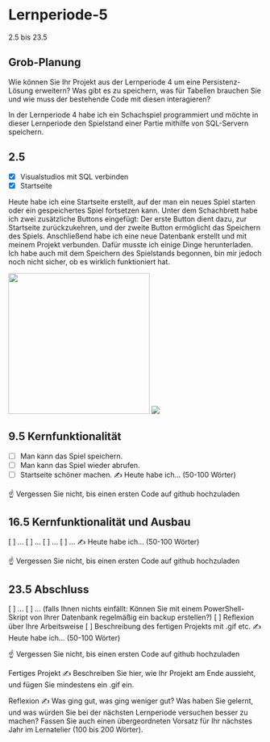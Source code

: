 # Lernperiode-5

2.5 bis 23.5

## Grob-Planung
Wie können Sie Ihr Projekt aus der Lernperiode 4 um eine Persistenz-Lösung erweitern? Was gibt es zu speichern, was für Tabellen brauchen Sie und wie muss der bestehende Code mit diesen interagieren?

In der Lernperiode 4 habe ich ein Schachspiel programmiert und möchte in dieser Lernperiode den Spielstand einer Partie mithilfe von SQL-Servern speichern.

## 2.5
- [x] Visualstudios mit SQL verbinden
- [x] Startseite
      
Heute habe ich eine Startseite erstellt, auf der man ein neues Spiel starten oder ein gespeichertes Spiel fortsetzen kann. Unter dem Schachbrett habe ich zwei zusätzliche Buttons eingefügt: Der erste Button dient dazu, zur Startseite zurückzukehren, und der zweite Button ermöglicht das Speichern des Spiels. Anschließend habe ich eine neue Datenbank erstellt und mit meinem Projekt verbunden. Dafür musste ich einige Dinge herunterladen. Ich habe auch mit dem Speichern des Spielstands begonnen, bin mir jedoch noch nicht sicher, ob es wirklich funktioniert hat.

      
<img src="https://github.com/user-attachments/assets/70cde90a-7f2b-4334-9ccd-d8d5da9ace44" width="280">
<img src="https://github.com/user-attachments/assets/cb2d779f-c38a-4130-b9e7-6cc572ce96f9" width="280">


## 9.5 Kernfunktionalität
- [ ] Man kann das Spiel speichern.
- [ ] Man kann das Spiel wieder abrufen.
- [ ] Startseite schöner machen. 
✍️ Heute habe ich... (50-100 Wörter)

☝️ Vergessen Sie nicht, bis einen ersten Code auf github hochzuladen

## 16.5 Kernfunktionalität und Ausbau
[ ] ...
[ ] ...
[ ] ...
[ ] ...
✍️ Heute habe ich... (50-100 Wörter)

☝️ Vergessen Sie nicht, bis einen ersten Code auf github hochzuladen

## 23.5 Abschluss
[ ] ...
[ ] ... (falls Ihnen nichts einfällt: Können Sie mit einem PowerShell-Skript von Ihrer Datenbank regelmäßig ein backup erstellen?)
[ ] Reflexion über Ihre Arbeitsweise
[ ] Beschreibung des fertigen Projekts mit .gif etc.
✍️ Heute habe ich... (50-100 Wörter)

☝️ Vergessen Sie nicht, bis einen ersten Code auf github hochzuladen

Fertiges Projekt
✍️ Beschreiben Sie hier, wie Ihr Projekt am Ende aussieht, und fügen Sie mindestens ein .gif ein.

Reflexion
✍️ Was ging gut, was ging weniger gut? Was haben Sie gelernt, und was würden Sie bei der nächsten Lernperiode versuchen besser zu machen? Fassen Sie auch einen übergeordneten Vorsatz für Ihr nächstes Jahr im Lernatelier (100 bis 200 Wörter).
